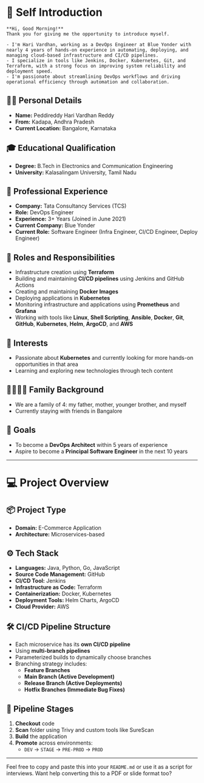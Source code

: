 # 👋 Self Introduction

```
**Hi, Good Morning!**  
Thank you for giving me the opportunity to introduce myself.

- I'm Hari Vardhan, working as a DevOps Engineer at Blue Yonder with nearly 4 years of hands-on experience in automating, deploying, and managing cloud-based infrastructure and CI/CD pipelines.
- I specialize in tools like Jenkins, Docker, Kubernetes, Git, and Terraform, with a strong focus on improving system reliability and deployment speed.
- I'm passionate about streamlining DevOps workflows and driving operational efficiency through automation and collaboration.
```

## 🙋‍♂️ Personal Details
- **Name:** Peddireddy Hari Vardhan Reddy  
- **From:** Kadapa, Andhra Pradesh  
- **Current Location:** Bangalore, Karnataka  

## 🎓 Educational Qualification
- **Degree:** B.Tech in Electronics and Communication Engineering  
- **University:** Kalasalingam University, Tamil Nadu  

## 💼 Professional Experience
- **Company:** Tata Consultancy Services (TCS)  
- **Role:** DevOps Engineer  
- **Experience:** 3+ Years (Joined in June 2021)  
- **Current Company:** Blue Yonder  
- **Current Role:** Software Engineer (Infra Engineer, CI/CD Engineer, Deploy Engineer)  

## 🔧 Roles and Responsibilities
- Infrastructure creation using **Terraform**
- Building and maintaining **CI/CD pipelines** using Jenkins and GitHub Actions
- Creating and maintaining **Docker Images**
- Deploying applications in **Kubernetes**
- Monitoring infrastructure and applications using **Prometheus** and **Grafana**
- Working with tools like **Linux**, **Shell Scripting**, **Ansible**, **Docker**, **Git**, **GitHub**, **Kubernetes**, **Helm**, **ArgoCD**, and **AWS**

## 🌟 Interests
- Passionate about **Kubernetes** and currently looking for more hands-on opportunities in that area
- Learning and exploring new technologies through tech content

## 👨‍👩‍👦‍👦 Family Background
- We are a family of 4: my father, mother, younger brother, and myself  
- Currently staying with friends in Bangalore

## 🎯 Goals
- To become a **DevOps Architect** within 5 years of experience  
- Aspire to become a **Principal Software Engineer** in the next 10 years

---

# 💻 Project Overview

## 📦 Project Type
- **Domain:** E-Commerce Application  
- **Architecture:** Microservices-based  

## ⚙️ Tech Stack
- **Languages:** Java, Python, Go, JavaScript  
- **Source Code Management:** GitHub  
- **CI/CD Tool:** Jenkins  
- **Infrastructure as Code:** Terraform  
- **Containerization:** Docker, Kubernetes  
- **Deployment Tools:** Helm Charts, ArgoCD  
- **Cloud Provider:** AWS  

## 🛠 CI/CD Pipeline Structure
- Each microservice has its **own CI/CD pipeline**
- Using **multi-branch pipelines**
- Parameterized builds to dynamically choose branches
- Branching strategy includes:
  - **Feature Branches**
  - **Main Branch (Active Development)**
  - **Release Branch (Active Deployments)**
  - **Hotfix Branches (Immediate Bug Fixes)**

## 🧪 Pipeline Stages
1. **Checkout** code
2. **Scan** folder using Trivy and custom tools like SureScan
3. **Build** the application
4. **Promote** across environments:
   - `DEV` → `STAGE` → `PRE-PROD` → `PROD`

---

Feel free to copy and paste this into your `README.md` or use it as a script for interviews. Want help converting this to a PDF or slide format too?
